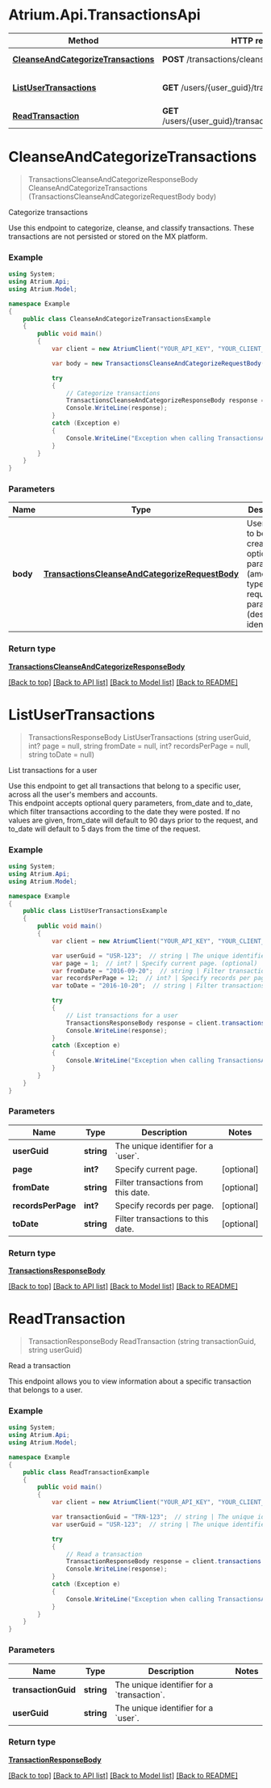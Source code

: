 # Atrium.Api.TransactionsApi

Method | HTTP request | Description
------------- | ------------- | -------------
[**CleanseAndCategorizeTransactions**](TransactionsApi.md#cleanseandcategorizetransactions) | **POST** /transactions/cleanse_and_categorize | Categorize transactions
[**ListUserTransactions**](TransactionsApi.md#listusertransactions) | **GET** /users/{user_guid}/transactions | List transactions for a user
[**ReadTransaction**](TransactionsApi.md#readtransaction) | **GET** /users/{user_guid}/transactions/{transaction_guid} | Read a transaction


<a name="cleanseandcategorizetransactions"></a>
# **CleanseAndCategorizeTransactions**
> TransactionsCleanseAndCategorizeResponseBody CleanseAndCategorizeTransactions (TransactionsCleanseAndCategorizeRequestBody body)

Categorize transactions

Use this endpoint to categorize, cleanse, and classify transactions. These transactions are not persisted or stored on the MX platform.

### Example
```csharp
using System;
using Atrium.Api;
using Atrium.Model;

namespace Example
{
    public class CleanseAndCategorizeTransactionsExample
    {
        public void main()
        {
            var client = new AtriumClient("YOUR_API_KEY", "YOUR_CLIENT_ID", "https://vestibule.mx.com");

            var body = new TransactionsCleanseAndCategorizeRequestBody(); // TransactionsCleanseAndCategorizeRequestBody | User object to be created with optional parameters (amount, type) amd required parameters (description, identifier)

            try
            {
                // Categorize transactions
                TransactionsCleanseAndCategorizeResponseBody response = client.transactions.CleanseAndCategorizeTransactions(body);
                Console.WriteLine(response);
            }
            catch (Exception e)
            {
                Console.WriteLine("Exception when calling TransactionsApi.CleanseAndCategorizeTransactions: " + e.Message );
            }
        }
    }
}
```

### Parameters

Name | Type | Description  | Notes
------------- | ------------- | ------------- | -------------
 **body** | [**TransactionsCleanseAndCategorizeRequestBody**](TransactionsCleanseAndCategorizeRequestBody.md)| User object to be created with optional parameters (amount, type) amd required parameters (description, identifier) | 

### Return type

[**TransactionsCleanseAndCategorizeResponseBody**](TransactionsCleanseAndCategorizeResponseBody.md)

[[Back to top]](#) [[Back to API list]](../README.md#documentation-for-api-endpoints) [[Back to Model list]](../README.md#documentation-for-models) [[Back to README]](../README.md)

<a name="listusertransactions"></a>
# **ListUserTransactions**
> TransactionsResponseBody ListUserTransactions (string userGuid, int? page = null, string fromDate = null, int? recordsPerPage = null, string toDate = null)

List transactions for a user

Use this endpoint to get all transactions that belong to a specific user, across all the user's members and accounts.<br> This endpoint accepts optional query parameters, from_date and to_date, which filter transactions according to the date they were posted. If no values are given, from_date will default to 90 days prior to the request, and to_date will default to 5 days from the time of the request. 

### Example
```csharp
using System;
using Atrium.Api;
using Atrium.Model;

namespace Example
{
    public class ListUserTransactionsExample
    {
        public void main()
        {
            var client = new AtriumClient("YOUR_API_KEY", "YOUR_CLIENT_ID", "https://vestibule.mx.com");

            var userGuid = "USR-123";  // string | The unique identifier for a `user`.
            var page = 1;  // int? | Specify current page. (optional) 
            var fromDate = "2016-09-20";  // string | Filter transactions from this date. (optional) 
            var recordsPerPage = 12;  // int? | Specify records per page. (optional) 
            var toDate = "2016-10-20";  // string | Filter transactions to this date. (optional) 

            try
            {
                // List transactions for a user
                TransactionsResponseBody response = client.transactions.ListUserTransactions(userGuid, page, fromDate, recordsPerPage, toDate);
                Console.WriteLine(response);
            }
            catch (Exception e)
            {
                Console.WriteLine("Exception when calling TransactionsApi.ListUserTransactions: " + e.Message );
            }
        }
    }
}
```

### Parameters

Name | Type | Description  | Notes
------------- | ------------- | ------------- | -------------
 **userGuid** | **string**| The unique identifier for a &#x60;user&#x60;. | 
 **page** | **int?**| Specify current page. | [optional] 
 **fromDate** | **string**| Filter transactions from this date. | [optional] 
 **recordsPerPage** | **int?**| Specify records per page. | [optional] 
 **toDate** | **string**| Filter transactions to this date. | [optional] 

### Return type

[**TransactionsResponseBody**](TransactionsResponseBody.md)

[[Back to top]](#) [[Back to API list]](../README.md#documentation-for-api-endpoints) [[Back to Model list]](../README.md#documentation-for-models) [[Back to README]](../README.md)

<a name="readtransaction"></a>
# **ReadTransaction**
> TransactionResponseBody ReadTransaction (string transactionGuid, string userGuid)

Read a transaction

This endpoint allows you to view information about a specific transaction that belongs to a user.<br>

### Example
```csharp
using System;
using Atrium.Api;
using Atrium.Model;

namespace Example
{
    public class ReadTransactionExample
    {
        public void main()
        {
            var client = new AtriumClient("YOUR_API_KEY", "YOUR_CLIENT_ID", "https://vestibule.mx.com");

            var transactionGuid = "TRN-123";  // string | The unique identifier for a `transaction`.
            var userGuid = "USR-123";  // string | The unique identifier for a `user`.

            try
            {
                // Read a transaction
                TransactionResponseBody response = client.transactions.ReadTransaction(transactionGuid, userGuid);
                Console.WriteLine(response);
            }
            catch (Exception e)
            {
                Console.WriteLine("Exception when calling TransactionsApi.ReadTransaction: " + e.Message );
            }
        }
    }
}
```

### Parameters

Name | Type | Description  | Notes
------------- | ------------- | ------------- | -------------
 **transactionGuid** | **string**| The unique identifier for a &#x60;transaction&#x60;. | 
 **userGuid** | **string**| The unique identifier for a &#x60;user&#x60;. | 

### Return type

[**TransactionResponseBody**](TransactionResponseBody.md)

[[Back to top]](#) [[Back to API list]](../README.md#documentation-for-api-endpoints) [[Back to Model list]](../README.md#documentation-for-models) [[Back to README]](../README.md)


